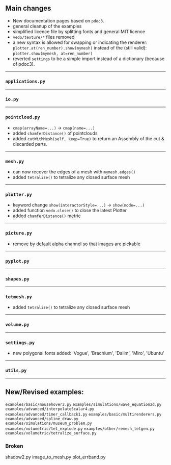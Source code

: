 ## Main changes

- New documentation pages based on `pdoc3`.
- general cleanup of the examples
- simplified licence file by splitting fonts and general MIT licence
- `vedo/texture/*` files removed
- a new syntax is allowed for swapping or indicating the renderer:
  `plotter.at(ren_number).show(mymesh)`
   instead of the (still valid):
  `plotter.show(mymesh, at=ren_number)`
- reverted `settings` to be a simple import instead of a dictionary (because of pdoc3).

---
### `applications.py`

---
### `io.py`

---
### `pointcloud.py`
- `cmap(arrayName=...)` -> `cmap(name=...)`
- added `chamferDistance()` of pointclouds
- added `cutWithMesh(self, keep=True)` to return an Assembly of the cut & discarded parts.

---
### `mesh.py`
- can now recover the edges of a mesh with `mymesh.edges()`
- added `tetralize()` to tetralize any closed surface mesh

---
### `plotter.py`

- keyword change `show(interactorStyle=...)` -> `show(mode=...)`
- added function `vedo.close()` to close the latest Plotter
- added `chamferDistance()` metric

---
### `picture.py`

- remove by default alpha channel so that images are pickable

---
### `pyplot.py`

---
### `shapes.py`

---
### `tetmesh.py`
- added `tetralize()` to tetralize any closed surface mesh

---
### `volume.py`


---
### `settings.py`

- new polygonal fonts added: 'Vogue', 'Brachium', 'Dalim', 'Miro', 'Ubuntu'

---
### `utils.py`


-------------------------

## New/Revised examples:
`examples/basic/mousehover2.py`
`examples/simulations/wave_equation2d.py`
`examples/advanced/interpolateScalar4.py`
`examples/advanced/timer_callback1.py`
`examples/basic/multirenderers.py`
`examples/advanced/spline_draw.py`
`examples/simulations/museum_problem.py`
`examples/volumetric/tet_explode.py`
`examples/other/remesh_tetgen.py`
`examples/volumetric/tetralize_surface.py`


### Broken

shadow2.py
image_to_mesh.py
plot_errband.py


